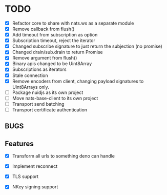 # TODO

- [X] Refactor core to share with nats.ws as a separate module
- [X] Remove callback from flush()
- [X] Add timeout from subscription as option
- [X] Subscription timeout, reject the iterator
- [X] Changed subscribe signature to just return the subjection (no promise)
- [X] Changed drain/sub.drain to return Promise<void>
- [X] Remove argument from flush()
- [X] Binary apis changed to be Uint8Array
- [X] Subscriptions as iterators
- [X] Stale connection
- [X] Remove encoders from client, changing payload signatures to Uint8Arrays only.
- [ ] Package nuidjs as its own project
- [ ] Move nats-base-client to its own project
- [ ] Transport send batching
- [ ] Transport certificate authentication

## BUGS


## Features
- [X] Transform all urls to something deno can handle
- [X] Implement reconnect
- [X] TLS support
- [X] NKey signing support

